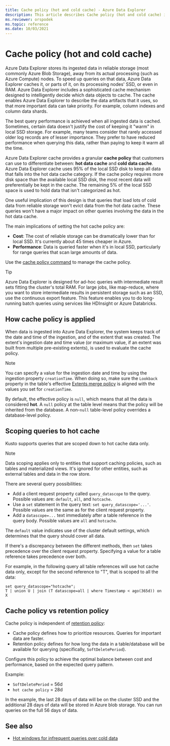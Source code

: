 ```yaml
---
title: Cache policy (hot and cold cache) - Azure Data Explorer
description: This article describes Cache policy (hot and cold cache) in Azure Data Explorer.
ms.reviewer: orspodek
ms.topic: reference
ms.date: 10/03/2021
---
```

# Cache policy (hot and cold cache) 

Azure Data Explorer stores its ingested data in reliable storage (most commonly Azure Blob Storage), away from its actual processing (such as Azure Compute) nodes. To speed up queries on that data, Azure Data Explorer caches it, or parts of it, on its processing nodes' SSD, or even in RAM. Azure Data Explorer includes a sophisticated cache mechanism designed to intelligently decide which data objects to cache. The cache enables Azure Data Explorer to describe the data artifacts that it uses, so that more important data can take priority. For example, column indexes and column data shards.

The best query performance is achieved when all ingested data is cached. Sometimes, certain data doesn't justify the cost of keeping it "warm" in local SSD storage.
For example, many teams consider that rarely accessed older log records are of lesser importance.
They prefer to have reduced performance when querying this data, rather than paying to keep it warm all the time.

Azure Data Explorer cache provides a granular **cache policy** that customers can use to differentiate between: **hot data cache** and **cold data cache**. Azure Data Explorer cache uses 95% of the local SSD disk to keep all data that falls into the hot data cache category. If the cache policy requires more disk space than the available local SSD disk, the most recent data will preferentially be kept in the cache. The remaining 5% of the local SSD space is used to hold data that isn't categorized as hot. 

One useful implication of this design is that queries that load lots of cold data from reliable storage won't evict data from the hot data cache. These queries won't have a major impact on other queries involving the data in the hot data cache.

The main implications of setting the hot cache policy are:
* **Cost**: The cost of reliable storage can be dramatically lower than for local SSD. It's currently about 45 times cheaper in Azure.
* **Performance**: Data is queried faster when it's in local SSD, particularly for range queries that scan large amounts of data.  

Use the [cache policy command](./show-table-cache-policy-command.md) to manage the cache policy.

> [!TIP]
>Azure Data Explorer is designed for ad-hoc queries with intermediate result sets fitting the cluster's total RAM.
>For large jobs, like map-reduce, where you want to store intermediate results in persistent storage such as an SSD, use the continuous export feature. This feature enables you to do long-running batch queries using services like HDInsight or Azure Databricks.
 
## How cache policy is applied

When data is ingested into Azure Data Explorer, the system keeps track of the date and time of the ingestion, and of the extent that was created. The extent's ingestion date and time value (or maximum value, if an extent was built from multiple pre-existing extents), is used to evaluate the cache policy.

> [!NOTE]
> You can specify a value for the ingestion date and time by using the ingestion property `creationTime`.
> When doing so, make sure the `Lookback` property in the table's effective [Extents merge policy](mergepolicy.md) is aligned with the values you set for `creationTime`.

By default, the effective policy is `null`, which means that all the data is considered **hot**.
A `null` policy at the table level means that the policy will be inherited from the database. A non-`null` table-level policy overrides a database-level policy.

## Scoping queries to hot cache

Kusto supports queries that are scoped down to hot cache data only.

> [!NOTE]
> Data scoping applies only to entities that support caching policies, such as tables and materialized views.
> It's ignored for other entities, such as external tables and data in the row store.

There are several query possibilities:
* Add a client request property called `query_datascope` to the query.
   Possible values are: `default`, `all`, and `hotcache`.
* Use a `set` statement in the query text: `set query_datascope='...'`.
   Possible values are the same as for the client request property.
* Add a `datascope=...` text immediately after a table reference in the query body. 
   Possible values are `all` and `hotcache`.

The `default` value indicates use of the cluster default settings, which determines that the query should cover all data.

If there's a discrepancy between the different methods, then `set` takes precedence over the client request property. Specifying a value for a table reference takes precedence over both.

For example, in the following query all table references will use
hot cache data only, except for the second reference to "T", that is scoped
to all the data:

```kusto
set query_datascope="hotcache";
T | union U | join (T datascope=all | where Timestamp < ago(365d)) on X
```

## Cache policy vs retention policy

Cache policy is independent of [retention policy](./retentionpolicy.md): 
- Cache policy defines how to prioritize resources. Queries for important data are faster.
- Retention policy defines for how long the data in a table/database will be available for querying (specifically, `SoftDeletePeriod`).

Configure this policy to achieve the optimal balance between cost and performance, based on the expected query pattern.

Example:
* `SoftDeletePeriod` = 56d
* `hot cache policy` = 28d

In the example, the last 28 days of data will be on the cluster SSD and the additional 28 days of data will be stored in Azure blob storage.
You can run queries on the full 56 days of data.
 
## See also

* [Hot windows for infrequent queries over cold data](../../hot-windows.md)
